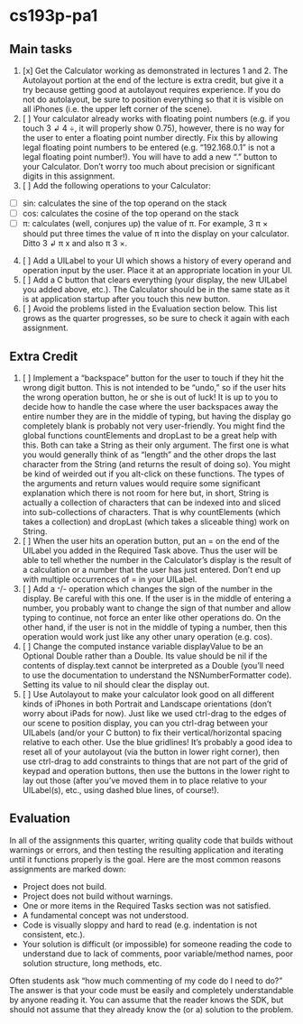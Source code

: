 # cs193p-pa1


## Main tasks

1. [x] Get the Calculator working as demonstrated in lectures 1 and 2. The Autolayout portion at the end of the lecture is extra credit, but give it a try because getting good at autolayout requires experience. If you do not do autolayout, be sure to position everything so that it is visible on all iPhones (i.e. the upper left corner of the scene).
2. [ ] Your calculator already works with floating point numbers (e.g. if you touch 3 ↲ 4 ÷, it will properly show 0.75), however, there is no way for the user to enter a floating point number directly. Fix this by allowing legal floating point numbers to be entered (e.g. “192.168.0.1” is not a legal floating point number!). You will have to add a new “.” button to your Calculator. Don’t worry too much about precision or significant digits in this assignment.
3. [ ] Add the following operations to your Calculator:
  * [ ] sin: calculates the sine of the top operand on the stack
  * [ ] cos: calculates the cosine of the top operand on the stack
  * [ ] π: calculates (well, conjures up) the value of π. For example, 3 π × should put three times the value of π into the display on your calculator. Ditto 3 ↲ π x and also π 3 ×.
4. [ ] Add a UILabel to your UI which shows a history of every operand and operation input by the user. Place it at an appropriate location in your UI.
5. [ ] Add a C button that clears everything (your display, the new UILabel you added above, etc.). The Calculator should be in the same state as it is at application startup after you touch this new button.
6. [ ] Avoid the problems listed in the Evaluation section below. This list grows as the quarter progresses, so be sure to check it again with each assignment. 

## Extra Credit
1. [ ] Implement a “backspace” button for the user to touch if they hit the wrong digit button. This is not intended to be “undo,” so if the user hits the wrong operation button, he or she is out of luck! It is up to you to decide how to handle the case where the user backspaces away the entire number they are in the middle of typing, but having the display go completely blank is probably not very user-friendly.
You might find the global functions countElements and dropLast to be a great help with this. Both can take a String as their only argument. The first one is what you would generally think of as “length” and the other drops the last character from the String (and returns the result of doing so). You might be kind of weirded out if you alt-click on these functions. The types of the arguments and return values would require some significant explanation which there is not room for here but, in short, String is actually a collection of characters that can be indexed into and sliced into sub-collections of characters. That is why countElements (which takes a collection) and dropLast (which takes a sliceable thing) work on String.
2. [ ] When the user hits an operation button, put an = on the end of the UILabel you added in the Required Task above. Thus the user will be able to tell whether the number in the Calculator’s display is the result of a calculation or a number that the user has just entered. Don’t end up with multiple occurrences of = in your UILabel.
3. [ ] Add a ᐩ/- operation which changes the sign of the number in the display. Be careful with this one. If the user is in the middle of entering a number, you probably want to change the sign of that number and allow typing to continue, not force an enter like other operations do. On the other hand, if the user is not in the middle of typing a number, then this operation would work just like any other unary operation (e.g. cos).
4. [ ] Change the computed instance variable displayValue to be an Optional Double rather than a Double. Its value should be nil if the contents of display.text cannot be interpreted as a Double (you’ll need to use the documentation to understand the NSNumberFormatter code). Setting its value to nil should clear the display out.
5. [ ] Use Autolayout to make your calculator look good on all different kinds of iPhones in both Portrait and Landscape orientations (don’t worry about iPads for now). Just like we used ctrl-drag to the edges of our scene to position display, you can you ctrl-drag between your UILabels (and/or your C button) to fix their vertical/horizontal spacing relative to each other. Use the blue gridlines! It’s probably a good idea to reset all of your autolayout (via the button in lower right corner), then use ctrl-drag to add constraints to things that are not part of the grid of keypad and operation buttons, then use the buttons in the lower right to lay out those (after you’ve moved them in to place relative to your UILabel(s), etc., using dashed blue lines, of course!).

## Evaluation
In all of the assignments this quarter, writing quality code that builds without warnings or errors, and then testing the resulting application and iterating until it functions properly is the goal.
Here are the most common reasons assignments are marked down:  

* Project does not build.
* Project does not build without warnings.
* One or more items in the Required Tasks section was not satisfied.
* A fundamental concept was not understood.
* Code is visually sloppy and hard to read (e.g. indentation is not consistent, etc.).
* Your solution is difficult (or impossible) for someone reading the code to understand due to lack of comments, poor variable/method names, poor solution structure, long methods, etc.  

Often students ask “how much commenting of my code do I need to do?” The answer is that your code must be easily and completely understandable by anyone reading it. You can assume that the reader knows the SDK, but should not assume that they already know the (or a) solution to the problem.
